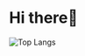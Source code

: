 # Hi there👋
![Top Langs](https://github-readme-stats.vercel.app/api/top-langs/?username=toviaferna&layout=compact)
